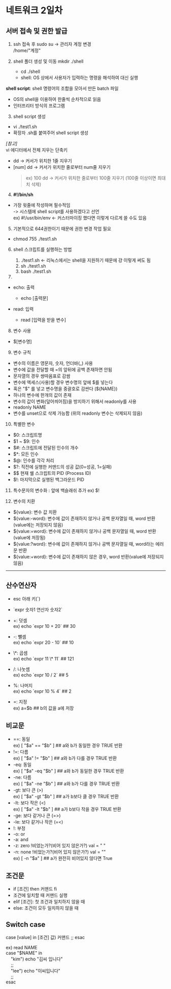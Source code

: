 # 네트워크 2일차

## 서버 접속 및 권한 발급

1. ssh 접속 후
   sudo su -> 관리자 계정 변경  
   /home/"계정"

2. shell 폴더 생성 및 이동
   mkdir ./shell  
   - cd ./shell  
   - shell: OS 상에서 사용자가 입력하는 명령을 해석하여 대신 실행  

**shell script**: shell 명령어의 조합을 모아서 만든 batch 파일
- OS의 shell을 이용하여 한줄씩 순차적으로 읽음
- 인터프리터 방식의 프로그램

3. shell script 생성  
- vi ./test1.sh  
- 확장자 .sh를 붙여주어 shell script 생성

*[참고]*  
vi 에디터에서 전체 지우는 단축키
- dd -> 커서가 위치한 1줄 지우기
- [num] dd -> 커서가 위치한 줄로부터 num줄 지우기
  > ex) 100 dd -> 커서가 위치한 줄로부터 100줄 지우기
  > (100줄 이상이면 최대치 삭제)

4. <b>#!/bin/sh</b>  
- 가장 윗줄에 작성하며 필수적임  
   -> 시스템에 shell script를 사용하겠다고 선언  
ex) #!/usr/bin/env  <- 커스터마이징 했다면 이렇게 다르게 쓸 수도 있음

5. 기본적으로 644권한이기 때문에 권한 변경 작업 필요  
- chmod 755 ./test1.sh

6. shell 스크립트를 실행하는 방법
    1) ./test1.sh    <- 리눅스에서는 shell을 지원하기 때문에 걍 이렇게 써도 됨
    2) sh ./test1.sh
    3) bash ./test1.sh

7. 
  - echo: 출력  
    * echo [출력문]

  - read: 입력
    * read [입력을 받을 변수]

8. 변수 사용
  - $[변수명]

9. 변수 규칙
- 변수의 이름은 영문자, 숫자, 언더바(_) 사용
- 변수에 값을 전달할 때 =의 앞뒤에 공백 존재하면 안됨
- 문자열의 경우 쌍따옴표로 감쌈
- 변수에 엑세스(사용)할 경우 변수명의 앞에 $를 넣는다
- 혹은 \"$" 를 넣고 변수명을 중괄호로 감싼다 (${NAME})
- 하나의 변수에 한개의 값이 존재
- 변수의 값이 변화(덮어씌어짐)을 방지하기 위해서 readonly를 사용
- readonly NAME
- 변수를 unset으로 삭제 가능함 (위의 readonly 변수는 삭제되지 않음)

10. 특별한 변수
- $0: 스크립트명
- $1 ~ $9: 인수
- $#: 스크립트에 전달된 인수의 개수
- $*: 모든 인수
- $@: 인수를 각각 처리
- $?: 직전에 실행한 커맨드의 성공 값(0=성공, 1=실패)
- $$ 현재 쉘 스크립트의 PID (Process ID)
- $!: 마지막으로 실행된 백그라운드 PID

11. 특수문자의 변수화
  \: 앞에 백슬래쉬 추가 ex) $\!

12. 변수의 치환  
  - ${value}: 변수 값 치환
  - ${value:-word}: 변수에 값이 존재하지 않거나 공백 문자열일 때, word 반환 (value에는 저장되지 않음)
  - ${value:=word}: 변수에 값이 존재하지 않거나 공백 문자열일 때, word 반환 (value에 저장됨)
  - ${value:?word}: 변수에 값이 존재하지 않거나 공백 문자열일 때, word라는 에러문 반환
  - ${value:+word}: 변수에 값이 존재하지 않은 경우, word 반환(value에 저장되지 않음)

-------------------

## 산수연산자
- esc 아래 키(`)
- \`expr 숫자1 연산자 숫자2`

- +: 덧셈  
ex) echo \`expr 10 + 20` ## 30
- -: 뺄셈  
ex) echo \`expr 20 - 10` ## 10
- \\*: 곱셈  
ex) echo \`expr 11 \\\* 11` ## 121
- /: 나눗셈  
ex) echo \`expr 10 / 2` ## 5
- %: 나머지  
ex) echo \`expr 10 % 4` ## 2

- =: 지정  
ex) a=$b ## b의 값을 a에 저장

## 비교문
- ==: 동일  
ex) [ "$a" == "$b" ] ## a와 b가 동일한 경우 TRUE 반환
- !=: 다름  
ex) [ "$a" != "$b" ] ## a와 b가 다를 경우 TRUE 반환
- -eq: 동일  
ex) [ "$a" -eq "$b" ] ## a와 b가 동일한 경우 TRUE 반환
- -ne: 다름  
ex) [ "$a" -ne "$b" ] ## a와 b가 다를 경우 TRUE 반환
- -gt: 보다 큰 (>)  
ex) [ "$a" -gt "$b" ] ## a가 b보다 클 경우 TRUE 반환
- -lt: 보다 작은 (<)  
ex) [ "$a" -lt "$b" ] ## a가 b보다 작을 경우 TRUE 반환
- -ge: 보다 같거나 큰 (=>)  
- -le: 보다 같거나 작은 (=<)
- !: 부정
- -o: or
- -a: and
- -z: zero !비었는가?(비어 있지 않은가?) val = " "
- -n: none !비었는가?(비어 있지 않은가?) val = ""  
ex) [ -n "$a" ] ## a가 완전히 비어있지 않다면 True

## 조건문
- if [조건] then 커맨드 fi
- 조건에 일치할 때 커맨드 실행
- elif [조건]: 첫 조건과 일치하지 않을 때
- else: 조건이 모두 일치하지 않을 때

## Switch case
case [value] in [조건] 값) 커맨드 ;; esac

ex)
read NAME  
case "$NAME" in  
&nbsp;&nbsp;&nbsp;&nbsp;"kim") echo "김씨 입니다"  
&nbsp;&nbsp;&nbsp;&nbsp;;;  
&nbsp;&nbsp;&nbsp;&nbsp;"lee") echo "이씨입니다"  
&nbsp;&nbsp;&nbsp;&nbsp;;;  
esac
